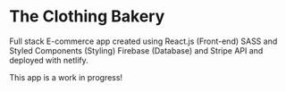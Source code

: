 # The Clothing Bakery

Full stack E-commerce app created using React.js (Front-end) SASS and Styled Components (Styling)
Firebase (Database) and Stripe API and deployed with netlify.

This app is a work in progress!

